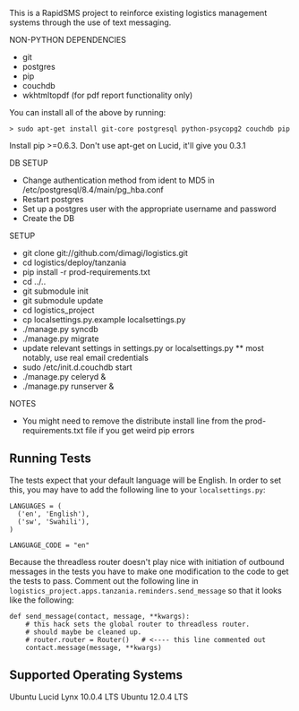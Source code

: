This is a RapidSMS project to reinforce existing logistics management systems through the use of text messaging. 

NON-PYTHON DEPENDENCIES
* git
* postgres
* pip
* couchdb
* wkhtmltopdf (for pdf report functionality only)

You can install all of the above by running:
```
> sudo apt-get install git-core postgresql python-psycopg2 couchdb pip
```
Install pip >=0.6.3. Don't use apt-get on Lucid, it'll give you 0.3.1

DB SETUP
* Change authentication method from ident to MD5 in /etc/postgresql/8.4/main/pg_hba.conf 
* Restart postgres
* Set up a postgres user with the appropriate username and password
* Create the DB

SETUP
* git clone git://github.com/dimagi/logistics.git
* cd logistics/deploy/tanzania
* pip install -r prod-requirements.txt
* cd ../..
* git submodule init
* git submodule update
* cd logistics_project
* cp localsettings.py.example localsettings.py
* ./manage.py syncdb
* ./manage.py migrate
* update relevant settings in settings.py or localsettings.py
** most notably, use real email credentials
* sudo /etc/init.d.couchdb start
* ./manage.py celeryd &
* ./manage.py runserver &

NOTES
* You might need to remove the distribute install line from the prod-requirements.txt file if you get weird pip errors

## Running Tests

The tests expect that your default language will be English. In order to set this, you may have to add
the following line to your `localsettings.py`:

```
LANGUAGES = (
  ('en', 'English'),
  ('sw', 'Swahili'),
)

LANGUAGE_CODE = "en"
```

Because the threadless router doesn't play nice with initiation of outbound messages in the tests you have
to make one modification to the code to get the tests to pass. Comment out the following line in
`logistics_project.apps.tanzania.reminders.send_message` so that it looks like the following:

```
def send_message(contact, message, **kwargs):
    # this hack sets the global router to threadless router.
    # should maybe be cleaned up.
    # router.router = Router()   # <---- this line commented out
    contact.message(message, **kwargs)
```


## Supported Operating Systems

Ubuntu Lucid Lynx 10.0.4 LTS
Ubuntu 12.0.4 LTS


